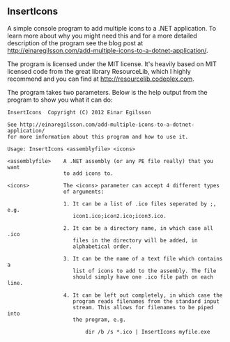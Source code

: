 ﻿InsertIcons
-----------

A simple console program to add multiple icons to a .NET application. To learn more about why you might need this and for a more detailed description of the program see the blog post at http://einaregilsson.com/add-multiple-icons-to-a-dotnet-application/.

The program is licensed under the MIT license. It's heavily based on MIT licensed code from the great library ResourceLib, which I highly recommend and you can find at http://resourcelib.codeplex.com.

The program takes two parameters. Below is the help output from the program to show you what it can do:


    InsertIcons  Copyright (C) 2012 Einar Egilsson

    See http://einaregilsson.com/add-multiple-icons-to-a-dotnet-application/ 
	for more information about this program and how to use it.

    Usage: InsertIcons <assemblyfile> <icons>

    <assemblyfile>    A .NET assembly (or any PE file really) that you want
                      to add icons to.

    <icons>           The <icons> parameter can accept 4 different types
                      of arguments:
                  
                      1. It can be a list of .ico files seperated by ;, e.g.
                         icon1.ico;icon2.ico;icon3.ico.
                     
                      2. It can be a directory name, in which case all .ico
                         files in the directory will be added, in 
                         alphabetical order.

                      3. It can be the name of a text file which contains a
                         list of icons to add to the assembly. The file
                         should simply have one .ico file path on each line.
   
                      4. It can be left out completely, in which case the
                         program reads filenames from the standard input
                         stream. This allows for filenames to be piped into
                         the program, e.g. 
                          
                             dir /b /s *.ico | InsertIcons myfile.exe
